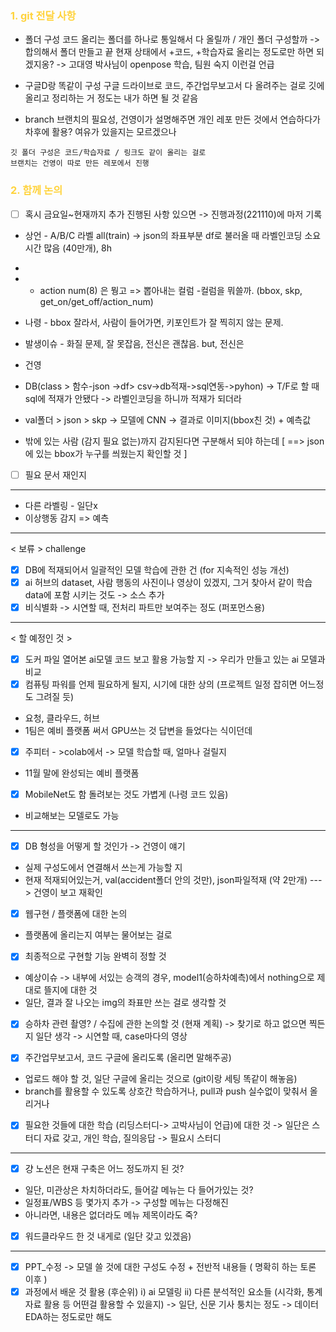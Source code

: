 ### <span style="color: #ffd33d">1. git 전달 사항</span>
- 폴더 구성
	코드 올리는 폴더를 하나로 통일해서 다 올릴까 / 개인 폴더 구성할까 -> 합의해서 폴더 만들고 끝
	현재 상태에서 +코드, +학습자료 올리는 정도로만 하면 되겠지옹?
	-> 고대영 박사님이 openpose 학습, 팀원 숙지 이런걸 언급


- 구글D랑 똑같이 구성
	구글 드라이브로 코드, 주간업무보고서 다 올려주는 걸로
	깃에 올리고 정리하는 거 정도는 내가 하면 될 것 같음

- branch
	브랜치의 필요성, 건영이가 설명해주면 개인 레포 만든 것에서 연습하다가 차후에 활용?
	여유가 있을지는 모르겠으나

```
깃 폴더 구성은 코드/학습자료 / 링크도 같이 올리는 걸로
브랜치는 건영이 따로 만든 레포에서 진행
```


### <span style="color: #ffd33d">2. 함께 논의</span>

- [ ] 혹시 금요일~현재까지 추가 진행된 사항 있으면 -> 진행과정(221110)에 마저 기록
- 상언 - A/B/C 라벨 all(train) -> json의 좌표부분 df로 불러올 때 라벨인코딩 소요시간  많음 (40만개), 8h
- 
- - action num(8) 은 뭥고 => 뽑아내는 컬럼
-컬럼을 뭐쓸까.  (bbox, skp, get_on/get_off/action_num)


- 나령 - bbox 잘라서, 사람이 들어가면, 키포인트가 잘 찍히지 않는 문제. 
- 발생이슈 - 화질 문제, 잘 못잡음, 전신은 괜찮음. but, 전신은 

- 건영
- DB(class > 함수-json ->df> csv->db적재->sql연동->pyhon)
-> T/F로 할 때 sql에 적재가 안됐다 -> 라벨인코딩을 하니까 적재가 되더라
- val폴더 > json > skp -> 모델에  CNN -> 결과로 이미지(bbox친 것) + 예측값
- 밖에 있는 사람 (감지 필요 없는)까지 감지된다면 구분해서 되야 하는데
[ ==> json에 있는 bbox가 누구를 씌웠는지 확인할 것  ]
- [ ] 필요 문서 재인지
***
- 다른 라벨링 - 일단x
- 이상행동 감지 => 예측

***
< 보류 > challenge
- [x] DB에 적재되어서 일괄적인 모델 학습에 관한 건 (for 지속적인 성능 개선)
- [x] ai 허브의 dataset, 사람 행동의 사진이나 영상이 있겠지, 그거 찾아서 같이 학습 data에 포함 시키는 것도
 ->  소스 추가
 - [x] 비식별화 -> 시연할 때,  전처리 파트만 보여주는 정도 (퍼포먼스용)
***
< 할 예정인 것 >
- [x] 도커 파일 열어본 ai모델 코드 보고 활용 가능할 지
-> 우리가 만들고 있는 ai 모델과 비교
- [x] 컴퓨팅 파워를 언제 필요하게 될지, 시기에 대한 상의 (프로젝트 일정 잡히면 어느정도 그려질 듯)
- 요청, 클라우드, 허브
- 1팀은 예비 플랫폼 써서 GPU쓰는 것 답변을 들었다는 식이던데

- [x] 주피터 - >colab에서 -> 모델 학습할 때, 얼마나 걸릴지 
- 11월 말에 완성되는 예비 플랫폼
- [x] MobileNet도 함 돌려보는 것도 가볍게 (나령 코드 있음)
- 비교해보는 모델로도 가능

***
- [x] DB 형성을 어떻게 할 것인가 -> 건영이 얘기
- 실제 구성도에서 연결해서 쓰는게 가능할 지
- 현재 적재되어있는거, val(accident폴더 안의 것만), json파일적재 (약 2만개)
---> 건영이 보고 재확인

- [x] 웹구현 / 플랫폼에 대한 논의
- 플랫폼에 올리는지 여부는 물어보는 걸로

- [x] 최종적으로 구현할 기능 완벽히 정할 것
- 예상이슈 -> 내부에 서있는 승객의 경우, model1(승하차예측)에서 nothing으로 제대로 뜰지에 대한 것
- 일단, 결과 잘 나오는 img의  좌표만 쓰는 걸로 생각할 것

- [x] 승하차 관련 촬영? / 수집에 관한 논의할 것 (현재 계획)
-> 찾기로 하고 없으면 찍든지 일단 생각
-> 시연할 때, case마다의 영상 

- [x] 주간업무보고서, 코드 구글에 올리도록 (올리면 말해주공)
- 업로드 해야 할 것, 일단 구글에 올리는 것으로 (git이랑 세팅 똑같이 해놓음)
- branch를 활용할 수 있도록 상호간 학습하거나, pull과 push 실수없이 맞춰서 올리거나
- [x] 필요한 것들에 대한 학습 (리딩스터디-> 고박사님이 언급)에 대한 것
-> 일단은 스터디 자료 갖고, 개인 학습, 질의응답 -> 필요시 스터디
***
- [x] 걍 노션은 현재 구축은 어느 정도까지 된 것?
- 일단, 미관상은 차치하더라도, 들어갈 메뉴는 다 들어가있는 것?
- 일정표/WBS 등 몇가지 추가 ->  구성할 메뉴는 다정해진
- 아니라면, 내용은 없더라도 메뉴 제목이라도 죽?

- [x] 워드클라우드 한 것 내게로 (일단 갖고 있겠음)
***
- [x] PPT_수정 -> 모델 쓸 것에 대한 구성도 수정 + 전반적 내용들 ( 명확히 하는 토론 이후 )
- [x] 과정에서 배운 것 활용 (후순위)
  i) ai 모델링
  ii) 다른 분석적인 요소들 (시각화, 통계자료 활용 등 어떤걸 활용할 수 있을지)
-> 일단, 신문 기사 퉁치는 정도
-> 데이터 EDA하는 정도로만 해도

